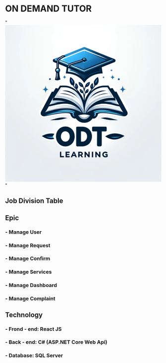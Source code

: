 # ON DEMAND TUTOR 
"![My Image](images/z5520680443558_906c7220fd17b60865cf37008a573767.jpg)" 
## Job Division Table

## Epic
### - Manage User 
### - Manage Request
### - Manage Confirm
### - Manage Services
### - Manage Dashboard
### - Manage Complaint

## Technology
### - Frond - end: React JS
### - Back - end: C# (ASP.NET Core Web Api)
### - Database: SQL Server
